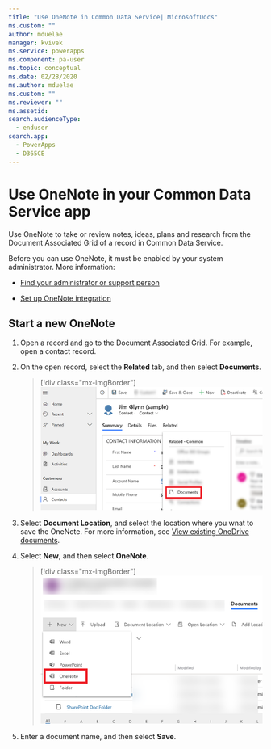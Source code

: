 ```yaml
---
title: "Use OneNote in Common Data Service| MicrosoftDocs"
ms.custom: ""
author: mduelae
manager: kvivek
ms.service: powerapps
ms.component: pa-user
ms.topic: conceptual
ms.date: 02/28/2020
ms.author: mduelae
ms.custom: ""
ms.reviewer: ""
ms.assetid: 
search.audienceType: 
  - enduser
search.app: 
  - PowerApps
  - D365CE
---
```

# Use OneNote in your Common Data Service app

Use OneNote to take or review notes, ideas, plans and research from the Document Associated Grid of a record in Common Data Service.

Before you can use OneNote, it must be enabled by your system administrator. More information:

-   [Find your administrator or support person](find-admin.md)  

-   [Set up OneNote integration](https://docs.microsoft.com/power-platform/admin/set-up-onenote-integration-in-dynamics-365)  

## Start a new OneNote

1. Open a record and go to the Document Associated Grid. For example, open a contact record.

2. On the open record, select the **Related** tab, and then select **Documents**.
 
    > [!div class="mx-imgBorder"]
    > ![Open the Documents tab in a record ](media/onedrive_nav.png "Open the Documents tab in a record")

2. Select **Document Location**, and select the location where you wnat to save the OneNote. For more information, see [View existing OneDrive documents](one-drive.md#view-existing-onedrive-documents).

3. Select **New**, and then select **OneNote**. 

    > [!div class="mx-imgBorder"]
    > ![Creat a new OneNote](media/onenote.png "Creat a new OneNote")

4. Enter a document name, and then select **Save**.  
